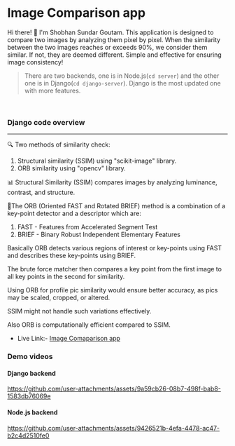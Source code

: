 # Image Comparison app

Hi there! 👋 I'm Shobhan Sundar Goutam. This application is designed to compare two images by analyzing them pixel by pixel. When the similarity between the two images reaches or exceeds 90%, we consider them similar. If not, they are deemed different. Simple and effective for ensuring image consistency!

> There are two backends, one is in Node.js(`cd server`) and the other one is in Django(`cd django-server`).
> Django is the most updated one with more features.

<br>

### Django code overview

---

🔍 Two methods of similarity check:

1. Structural similarity (SSIM) using "scikit-image" library.
2. ORB similarity using "opencv" library.

📊 Structural Similarity (SSIM) compares images by analyzing luminance, contrast, and structure.

🔑The ORB (Oriented FAST and Rotated BRIEF) method is a combination of a key-point detector and a descriptor which are:

1. FAST - Features from Accelerated Segment Test
2. BRIEF - Binary Robust Independent Elementary Features

Basically ORB detects various regions of interest or key-points using FAST and describes these key-points using BRIEF.

The brute force matcher then compares a key point from the first image to all key points in the second for similarity.

Using ORB for profile pic similarity would ensure better accuracy, as pics may be scaled, cropped, or altered.

SSIM might not handle such variations effectively.

Also ORB is computationally efficient compared to SSIM.

- Live Link:- [Image Comaparison app](https://image-comparison.netlify.app)

### Demo videos

#### Django backend

https://github.com/user-attachments/assets/9a59cb26-08b7-498f-bab8-1583db76069e

#### Node.js backend

https://github.com/user-attachments/assets/9426521b-4efa-4478-ac47-b2c4d2510fe0

